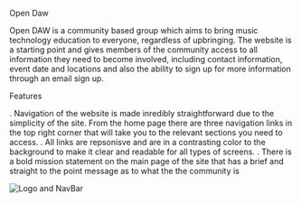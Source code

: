 Open Daw


Open DAW is a community based group which aims to bring music technology education to everyone, regardless of upbringing. The website is a starting point and gives members of the community access to all information they need to become involved, including contact information, event date and locations and also the ability to sign up for more information through an email sign up.

Features

. Navigation of the website is made inredibly straightforward due to the simplicity of the site. From the home page there are three navigation links in the top right corner that will take you to the relevant sections you need to access.
. All links are repsonisve and are in a contrasting color to the background to make it clear and readable for all types of screens.
. There is a bold mission statement on the main page of the site that has a brief and straight to the point message as to what the the community is

![Logo and NavBar](opendaws/assets/images/NavandBar.png)
